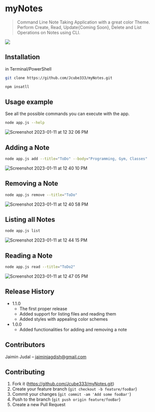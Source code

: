 # myNotes
> Command Line Note Taking Application with a great color Theme.  
Perform Create, Read, Update{Coming Soon}, Delete and List Operations on Notes using CLI.

![](header.png)

## Installation

in Terminal/PowerShell

```sh
git clone https://github.com/Jcube333/myNotes.git
```

```sh
npm insatll
```


## Usage example

See all the possible commands you can execute with the app.
```sh
node app.js --help
```

![Screenshot 2023-01-11 at 12 32 06 PM](https://user-images.githubusercontent.com/73747890/211739324-0a27adf3-71f1-4e6f-9e97-56b7e5261ae8.png)

## Adding a Note
```sh
node app.js add --title="ToDo" --body="Programming, Gym, Classes"
```
![Screenshot 2023-01-11 at 12 40 10 PM](https://user-images.githubusercontent.com/73747890/211740620-de4dc1e1-27b7-420e-9dc2-7d24c5c77495.png)

## Removing a Note
```sh
node app.js remove --title="ToDo"
```
![Screenshot 2023-01-11 at 12 40 58 PM](https://user-images.githubusercontent.com/73747890/211740756-e4d8fe7f-858a-48ca-b743-0561f955c198.png)

## Listing all Notes
```sh
node app.js list
```
![Screenshot 2023-01-11 at 12 44 15 PM](https://user-images.githubusercontent.com/73747890/211741281-db310129-16f3-44ba-a25b-81e16298813e.png)

## Reading a Note
```sh
node app.js read --title="ToDo2"
```
![Screenshot 2023-01-11 at 12 47 05 PM](https://user-images.githubusercontent.com/73747890/211741774-020a26e2-2881-425c-99dd-2a69fb7c9af4.png)


## Release History

* 1.1.0
    * The first proper release
    * Added support for listing files and reading them
    * Added styles with appealing color schemes
* 1.0.0
    * Added functionalities for adding and removing a note

## Contributors

Jaimin Judal – jaiminjagdish@gmail.com



## Contributing

1. Fork it (https://github.com/Jcube333/myNotes.git)
2. Create your feature branch (`git checkout -b feature/fooBar`)
3. Commit your changes (`git commit -am 'Add some fooBar'`)
4. Push to the branch (`git push origin feature/fooBar`)
5. Create a new Pull Request

<!-- Markdown link & img dfn's -->
[npm-image]: https://img.shields.io/npm/v/datadog-metrics.svg?style=flat-square
[npm-url]: https://npmjs.org/package/datadog-metrics
[npm-downloads]: https://img.shields.io/npm/dm/datadog-metrics.svg?style=flat-square
[travis-image]: https://img.shields.io/travis/dbader/node-datadog-metrics/master.svg?style=flat-square
[travis-url]: https://travis-ci.org/dbader/node-datadog-metrics
[wiki]: https://github.com/yourname/yourproject/wiki

